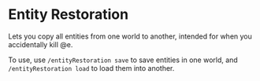 # Entity Restoration
Lets you copy all entities from one world to another, intended for when you accidentally kill @e.

To use, use `/entityRestoration save` to save entities in one world, and `/entityRestoration load` to load them into another.
